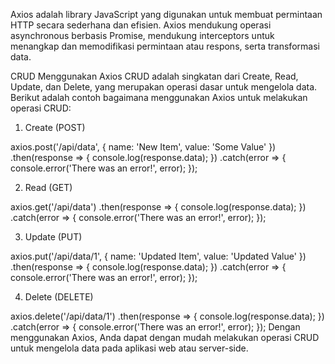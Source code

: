 Axios adalah library JavaScript yang digunakan untuk membuat permintaan HTTP secara sederhana dan efisien. Axios mendukung operasi asynchronous berbasis Promise, mendukung interceptors untuk menangkap dan memodifikasi permintaan atau respons, serta transformasi data.

CRUD Menggunakan Axios
CRUD adalah singkatan dari Create, Read, Update, dan Delete, yang merupakan operasi dasar untuk mengelola data. Berikut adalah contoh bagaimana menggunakan Axios untuk melakukan operasi CRUD:

1. Create (POST)

axios.post('/api/data', {
  name: 'New Item',
  value: 'Some Value'
})
.then(response => {
  console.log(response.data);
})
.catch(error => {
  console.error('There was an error!', error);
});


2. Read (GET)

axios.get('/api/data')
.then(response => {
  console.log(response.data);
})
.catch(error => {
  console.error('There was an error!', error);
});

3. Update (PUT)

axios.put('/api/data/1', {
  name: 'Updated Item',
  value: 'Updated Value'
})
.then(response => {
  console.log(response.data);
})
.catch(error => {
  console.error('There was an error!', error);
});

4. Delete (DELETE)

axios.delete('/api/data/1')
.then(response => {
  console.log(response.data);
})
.catch(error => {
  console.error('There was an error!', error);
});
Dengan menggunakan Axios, Anda dapat dengan mudah melakukan operasi CRUD untuk mengelola data pada aplikasi web atau server-side.